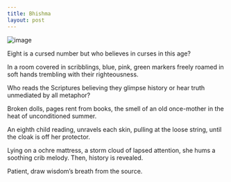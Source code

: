 ```yaml
---
title: Bhishma
layout: post
---
```

![image](/assets/images/bhishma.jpeg)

Eight is a cursed number
but who believes in curses in this age?

In a room covered in scribblings,
blue, pink, green markers freely roamed
in soft hands trembling with their righteousness.

Who reads the Scriptures believing
they glimpse history or hear truth
unmediated by all metaphor?

Broken dolls, pages rent from books,
the smell of an old once-mother
in the heat of unconditioned summer.

An eighth child reading, unravels
each skin, pulling at the loose string,
until the cloak is off her protector.

Lying on a ochre mattress,
a storm cloud of lapsed attention,
she hums a soothing crib melody. Then,
history is revealed.

Patient, draw wisdom’s breath from the source.